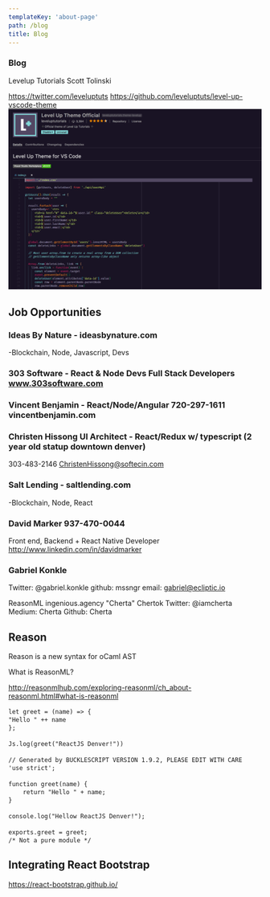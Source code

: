 ```yaml
---
templateKey: 'about-page'
path: /blog
title: Blog
---
```

### Blog 

Levelup Tutorials
Scott Tolinski

https://twitter.com/leveluptuts
https://github.com/leveluptuts/level-up-vscode-theme
![Level Up Tutorials VS Code Extension](https://github.com/leodotng/ReactDenverMeetup/blob/master/src/img/leveluptuts.png)



## Job Opportunities

### Ideas By Nature - ideasbynature.com
-Blockchain, Node, Javascript, Devs

### 303 Software - React & Node Devs Full Stack Developers www.303software.com

### Vincent Benjamin - React/Node/Angular 720-297-1611 vincentbenjamin.com

### Christen Hissong UI Architect - React/Redux w/ typescript (2 year old statup downtown denver)
303-483-2146 
ChristenHissong@softecin.com

### Salt Lending - saltlending.com
-Blockchain, Node, React

### David Marker 937-470-0044
Front end, Backend + React Native Developer
http://www.linkedin.com/in/davidmarker

### Gabriel Konkle
Twitter: @gabriel.konkle
github: mssngr
email: gabriel@ecliptic.io


ReasonML
ingenious.agency
"Cherta" Chertok
Twitter: @iamcherta
Medium: Cherta
Github: Cherta

## Reason
Reason is a new syntax for oCaml AST

What is ReasonML?

http://reasonmlhub.com/exploring-reasonml/ch_about-reasonml.html#what-is-reasonml

```
let greet = (name) => {
"Hello " ++ name
};

Js.log(greet("ReactJS Denver!"))

// Generated by BUCKLESCRIPT VERSION 1.9.2, PLEASE EDIT WITH CARE
'use strict';

function greet(name) {
    return "Hello " + name;
}

console.log("Hellow ReactJS Denver!");

exports.greet = greet;
/* Not a pure module */

```

## Integrating React Bootstrap
https://react-bootstrap.github.io/



